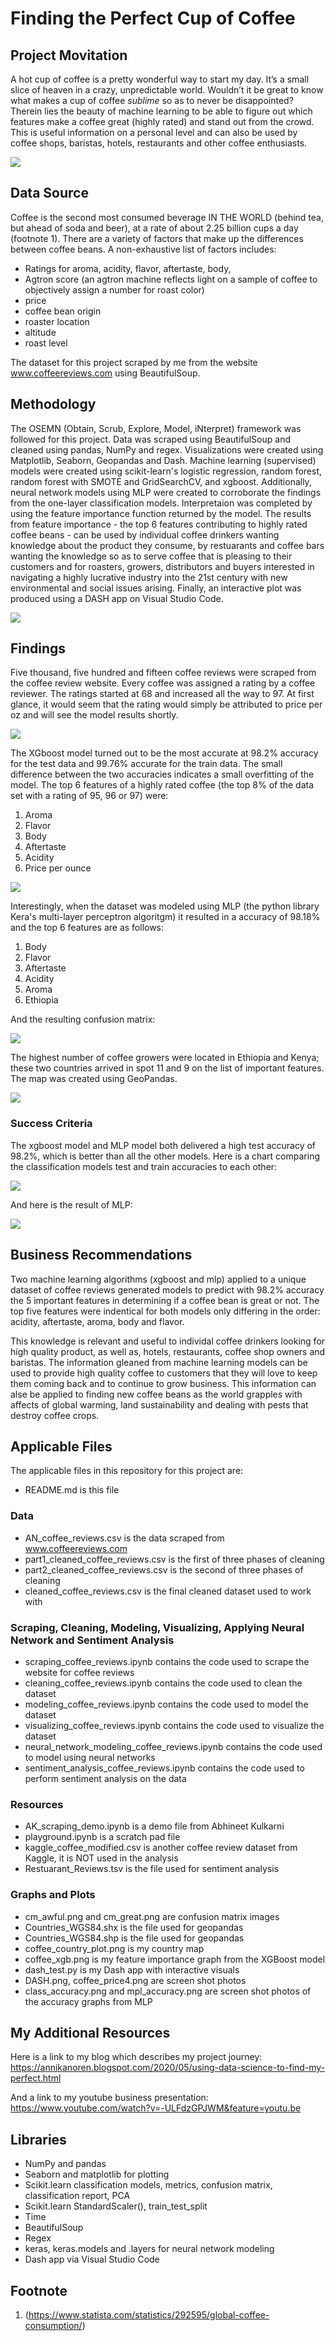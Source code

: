 

# Finding the Perfect Cup of Coffee



## Project Movitation
 
A hot cup of coffee is a pretty wonderful way to start my day. It’s a small slice of heaven in a crazy, unpredictable world. Wouldn’t it be great to know what makes a cup of coffee <i>sublime</i> so as to never be disappointed?  Therein lies the beauty of machine learning to be able to figure out which features make a coffee great (highly rated) and stand out from the crowd. This is useful information on a personal level and can also be used by coffee shops, baristas, hotels, restaurants and other coffee enthusiasts.



<img src='https://media.giphy.com/media/cMPTAogPBRTIQ/giphy.gif'>


## Data Source

Coffee is the second most consumed beverage IN THE WORLD (behind tea, but ahead of soda and beer), at a rate of about 2.25 billion cups a day (footnote 1).  There are a variety of factors that make up the differences between coffee beans.  A non-exhaustive list of factors includes:
 - Ratings for aroma, acidity, flavor, aftertaste, body, 
 - Agtron score (an agtron machine reflects light on a sample of coffee to objectively assign a number for roast color)  
 - price
 - coffee bean origin
 - roaster location
 - altitude
 - roast level
 
The dataset for this project scraped by me from the website www.coffeereviews.com using BeautifulSoup. 
 

## Methodology

The OSEMN (Obtain, Scrub, Explore, Model, iNterpret) framework was followed for this project.  Data was scraped using BeautifulSoup and cleaned using pandas, NumPy and regex.  Visualizations were created using Matplotlib, Seaborn, Geopandas and Dash.  Machine learning (supervised) models were created using scikit-learn's logistic regression, random forest, random forest with SMOTE and GridSearchCV, and xgboost.  Additionally, neural network models using MLP were created to corroborate the findings from the one-layer classification models.  Interpretaion was completed by using the feature importance function returned by the model.  The results from feature importance - the top 6 features contributing to highly rated coffee beans - can be used by individual coffee drinkers wanting knowledge about the product they consume, by restuarants and coffee bars wanting the knowledge so as to serve coffee that is pleasing to their customers and for roasters, growers, distributors and buyers interested in navigating a highly lucrative industry into the 21st century with new environmental and social issues arising.  Finally, an interactive plot was produced using a DASH app on Visual Studio Code.



![](DASH.png)





## Findings

Five thousand, five hundred and fifteen coffee reviews were scraped from the coffee review website.  Every coffee was assigned a rating by a coffee reviewer. The ratings started at 68 and increased all the way to 97.  At first glance, it would seem that the rating would simply be attributed to price per oz and will see the model results shortly.



![](coffee_price4.png)  

  

The XGboost model turned out to be the most accurate at 98.2% accuracy for the test data and 99.76% accurate for the train data. The small difference between the two accuracies indicates a small overfitting of the model. The top 6 features of a highly rated coffee (the top 8% of the data set with a rating of 95, 96 or 97) were:
 1. Aroma
 2. Flavor
 3. Body
 4. Aftertaste
 5. Acidity
 6. Price per ounce
 
 
 ![](coffee_xgb.png)
 
 

Interestingly, when the dataset was modeled using MLP (the python library Kera's multi-layer perceptron algoritgm) it resulted in a accuracy of 98.18% and the top 6 features are as follows:
 1. Body
 2. Flavor
 3. Aftertaste
 4. Acidity
 5. Aroma
 6. Ethiopia
 
And the resulting confusion matrix: 


![](cm_great.png)


The highest number of coffee growers were located in Ethiopia and Kenya; these two countries arrived in spot 11 and 9 on the list of important features.  The map was created using GeoPandas.



![](coffee_country_plot.png)




### Success Criteria

The xgboost model and MLP model both delivered a high test accuracy of 98.2%, which is better than all the other models.  Here is a chart comparing the classification models test and train accuracies to each other: 


 
![](class_accuracy.png)



And here is the result of MLP:


![](mlp_accuracy.png)



## Business Recommendations

Two machine learning algorithms (xgboost and mlp) applied to a unique dataset of coffee reviews generated models to predict with 98.2% accuracy the 5 important features in determining if a coffee bean is great or not.  The top five features were indentical for both models only differing in the order: acidity, aftertaste, aroma, body and flavor. 

This knowledge is relevant and useful to individal coffee drinkers looking for high quality product, as well as, hotels, restaurants, coffee shop owners and baristas.  The information gleaned from machine learning models can be used to provide high quality coffee to customers that they will love to keep them coming back and to continue to grow business. This information 
can alse be applied to finding new coffee beans as the world grapples with affects of global warming, land sustainability and dealing with pests that destroy coffee crops. 



## Applicable Files

The applicable files in this repository for this project are:

- README.md is this file

### Data
- AN_coffee_reviews.csv is the data scraped from www.coffeereviews.com
- part1_cleaned_coffee_reviews.csv is the first of three phases of cleaning
- part2_cleaned_coffee_reviews.csv is the second of three phases of cleaning
- cleaned_coffee_reviews.csv is the final cleaned dataset used to work with
### Scraping, Cleaning, Modeling, Visualizing, Applying Neural Network and Sentiment Analysis
- scraping_coffee_reviews.ipynb contains the code used to scrape the website for coffee reviews
- cleaning_coffee_reviews.ipynb contains the code used to clean the dataset
- modeling_coffee_reviews.ipynb contains the code used to model the dataset
- visualizing_coffee_reviews.ipynb contains the code used to visualize the dataset
- neural_network_modeling_coffee_reviews.ipynb contains the code used to model using neural networks
- sentiment_analysis_coffee_reviews.ipynb contains the code used to perform sentiment analysis on the data
### Resources
- AK_scraping_demo.ipynb is a demo file from Abhineet Kulkarni
- playground.ipynb is a scratch pad file
- kaggle_coffee_modified.csv is another coffee review dataset from Kaggle, it is NOT used in the analysis
- Restuarant_Reviews.tsv is the file used for sentiment analysis
### Graphs and Plots
- cm_awful.png and cm_great.png are confusion matrix images
- Countries_WGS84.shx is the file used for geopandas
- Countries_WGS84.shp is the file used for geopandas
- coffee_country_plot.png is my country map
- coffee_xgb.png is my feature importance graph from the XGBoost model
- dash_test.py is my Dash app with interactive visuals
- DASH.png, coffee_price4.png are screen shot photos
- class_accuracy.png and mpl_accuracy.png are screen shot photos of the accuracy graphs from MLP


## My Additional Resources
Here is a link to my blog which describes my project journey:  https://annikanoren.blogspot.com/2020/05/using-data-science-to-find-my-perfect.html

And a link to my youtube business presentation: https://www.youtube.com/watch?v=-ULFdzGPJWM&feature=youtu.be


## Libraries

- NumPy and pandas
- Seaborn and matplotlib for plotting
- Scikit.learn classification models, metrics, confusion matrix, classification report, PCA
- Scikit.learn StandardScaler(), train_test_split
- Time
- BeautifulSoup 
- Regex
- keras, keras.models and .layers for neural network modeling
- Dash app via Visual Studio Code


## Footnote
1. (https://www.statista.com/statistics/292595/global-coffee-consumption/)
